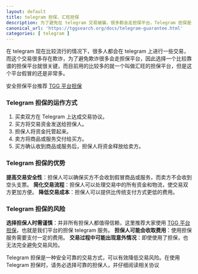 ```yaml
---
layout: default
title: telegram 担保，汇旺担保
description: 为了避免在 telegram 交易被骗，很多都会走担保平台，Telegram 担保是一种在 Telegram 平台上进行交易时使用的安全机制。它由第三方担保人进行管理，旨在确保交易双方都能履行各自的义务。
canonical_url: 'https://tggsearch.org/docs/telegram-guarantee.html'
categories: [ telegram ]
---
```

在 telegram 现在比较流行的情况下，很多人都会在 telegram 上进行一些交易，而这个交易很多存在欺诈，为了避免欺诈很多会走担保平台，因此选择一个比较靠谱的担保平台就很关键，而目前用的比较多的就一个叫做汇旺的担保平台，但是这个平台假冒的还是非常多。

安全担保平台推荐 [TGG 平台担保](./302.html?target=https://t.me/tggexchange)

### Telegram 担保的运作方式
1. 买卖双方在 Telegram 上达成交易协议。
2. 买方将交易资金发送给担保人。
3. 担保人将资金托管起来。
4. 卖方将商品或服务交付给买方。
5. 买方确认收到商品或服务后，担保人将资金释放给卖方。

### Telegram 担保的优势
**提高交易安全性**：担保人可以确保买方不会收到假冒商品或服务，而卖方不会收到空头支票。
**简化交易流程**：担保人可以处理交易中的所有资金和物流，使交易双方更加方便。
**降低交易成本**：担保人可以提供比传统支付方式更低的费用。

### Telegram 担保的风险
**选择担保人时需谨慎**：并非所有担保人都值得信赖，这里推荐大家使用 [TGG 平台担保](./302.html?target=https://t.me/tggexchange)，也就是我们平台的担保 telegram 服务。
**担保人可能会收取费用**：使用担保服务需要支付一定的费用。
**交易过程中可能出现意外情况**：即使使用了担保，也无法完全避免交易风险。

Telegram 担保是一种安全可靠的交易方式，可以有效降低交易风险。在使用 Telegram 担保时，请务必选择可靠的担保人，并仔细阅读相关协议


